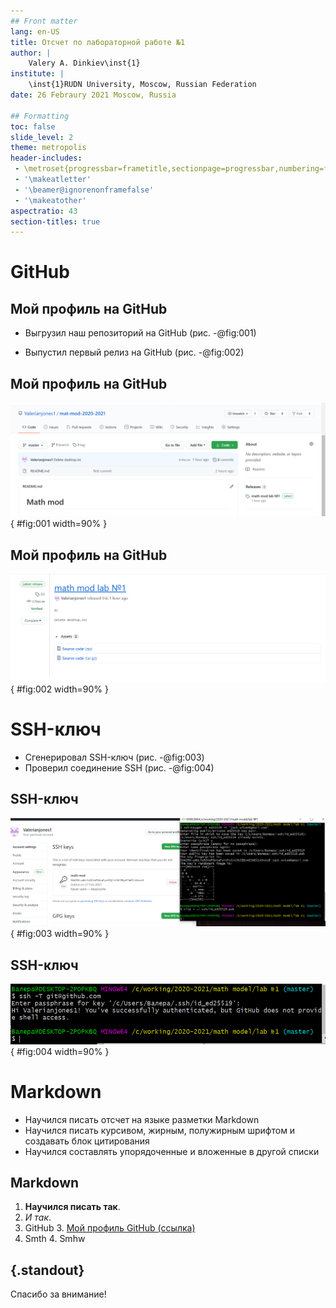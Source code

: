 ```yaml
---
## Front matter
lang: en-US
title: Отсчет по лабораторной работе №1
author: |
	Valery A. Dinkiev\inst{1}
institute: |
	\inst{1}RUDN University, Moscow, Russian Federation
date: 26 Febraury 2021 Moscow, Russia

## Formatting
toc: false
slide_level: 2
theme: metropolis
header-includes: 
 - \metroset{progressbar=frametitle,sectionpage=progressbar,numbering=fraction}
 - '\makeatletter'
 - '\beamer@ignorenonframefalse'
 - '\makeatother'
aspectratio: 43
section-titles: true
---
```


# GitHub

## Мой профиль на GitHub

- Выгрузил наш репозиторий на GitHub (рис. -@fig:001)

- Выпустил первый релиз на GitHub (рис. -@fig:002)

## Мой профиль на GitHub

![Репозиторий на GitHub](image/0.png){ #fig:001 width=90% }

## Мой профиль на GitHub

![Первый релиз на GitHub](image/1.png){ #fig:002 width=90% }

# SSH-ключ

- Сгенерировал SSH-ключ (рис. -@fig:003)
- Проверил соединение SSH (рис. -@fig:004)

## SSH-ключ

![SSH-ключ](image/2.png){ #fig:003 width=90% }

## SSH-ключ

![Проверка соединения по SSH](image/3.png){ #fig:004 width=90% }

# Markdown

- Научился писать отсчет на языке разметки Markdown
- Научился писать курсивом, жирным, полужирным шрифтом и создавать блок цитирования
- Научился составлять упорядоченные и вложенные в другой списки 

## Markdown

1. **Научился писать так**.
2. *И так*.
3. GitHub 
   3. [Мой профиль GitHub (ссылка)](https://github.com/Valerianjones1)
4. Smth
   4. Smhw

## {.standout}

Спасибо за внимание!
